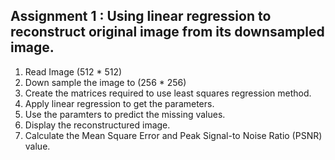 ## Assignment 1 : Using linear regression to reconstruct original image from its downsampled image.

1. Read Image (512 * 512)
2. Down sample the image to (256 * 256)
3. Create the matrices required to use least squares regression method. 
4. Apply linear regression to get the parameters.
5. Use the paramters to predict the missing values. 
6. Display the reconstructured image. 
7. Calculate the Mean Square Error and Peak Signal-to Noise Ratio (PSNR) value. 